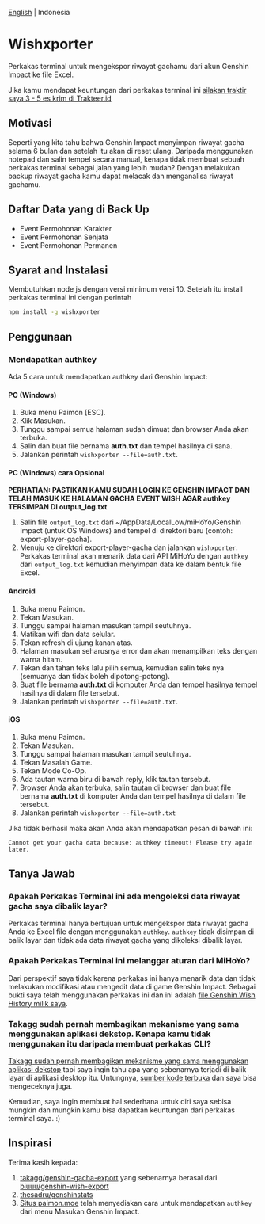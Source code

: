 [English](/README.en-US.md) | Indonesia


# Wishxporter

Perkakas terminal untuk mengekspor riwayat gachamu dari akun Genshin Impact ke file Excel.

Jika kamu mendapat keuntungan dari perkakas terminal ini [silakan traktir saya 3 - 5 es krim di Trakteer.id](https://trakteer.id/satyakresna)

## Motivasi

Seperti yang kita tahu bahwa Genshin Impact menyimpan riwayat gacha selama 6 bulan dan setelah itu akan di reset ulang. Daripada menggunakan notepad dan salin tempel secara manual, kenapa tidak membuat sebuah perkakas terminal sebagai jalan yang lebih mudah? Dengan melakukan backup riwayat gacha kamu dapat melacak dan menganalisa riwayat gachamu.

## Daftar Data yang di Back Up

- Event Permohonan Karakter
- Event Permohonan Senjata
- Event Permohonan Permanen

## Syarat and Instalasi

Membutuhkan node js dengan versi minimum versi 10. Setelah itu install perkakas terminal ini dengan perintah

```bash
npm install -g wishxporter
```

## Penggunaan

### Mendapatkan authkey

Ada 5 cara untuk mendapatkan authkey dari Genshin Impact:

#### **PC (Windows)**

1. Buka menu Paimon [ESC].
2. Klik Masukan.
3. Tunggu sampai semua halaman sudah dimuat dan browser Anda akan terbuka.
4. Salin dan buat file bernama **auth.txt** dan tempel hasilnya di sana.
5. Jalankan perintah `wishxporter --file=auth.txt`.

#### **PC (Windows) cara Opsional**

**PERHATIAN: PASTIKAN KAMU SUDAH LOGIN KE GENSHIN IMPACT DAN TELAH MASUK KE HALAMAN GACHA EVENT WISH AGAR authkey TERSIMPAN DI output_log.txt**

1. Salin file `output_log.txt` dari ~/AppData/LocalLow/miHoYo/Genshin Impact (untuk OS Windows) and tempel di direktori baru (contoh: export-player-gacha).
2. Menuju ke direktori export-player-gacha dan jalankan `wishxporter`. Perkakas terminal akan menarik data dari API MiHoYo dengan `authkey` dari `output_log.txt` kemudian menyimpan data ke dalam bentuk file Excel.

#### **Android**

1. Buka menu Paimon.
2. Tekan Masukan.
3. Tunggu sampai halaman masukan tampil seutuhnya.
4. Matikan wifi dan data selular.
5. Tekan refresh di ujung kanan atas.
6. Halaman masukan seharusnya error dan akan menampilkan teks dengan warna hitam.
7. Tekan dan tahan teks lalu pilih semua, kemudian salin teks nya (semuanya dan tidak boleh dipotong-potong).
8. Buat file bernama **auth.txt** di komputer Anda dan tempel hasilnya tempel hasilnya di dalam file tersebut.
9. Jalankan perintah `wishxporter --file=auth.txt`.

#### **iOS**

1. Buka menu Paimon.
2. Tekan Masukan.
3. Tunggu sampai halaman masukan tampil seutuhnya.
4. Tekan Masalah Game.
5. Tekan Mode Co-Op.
6. Ada tautan warna biru di bawah reply, klik tautan tersebut.
7. Browser Anda akan terbuka, salin tautan di browser dan buat file bernama **auth.txt** di komputer Anda dan tempel hasilnya di dalam file tersebut.
8. Jalankan perintah `wishxporter --file=auth.txt`

Jika tidak berhasil maka akan Anda akan mendapatkan pesan di bawah ini:

`Cannot get your gacha data because: authkey timeout! Please try again later.`

## Tanya Jawab

### Apakah Perkakas Terminal ini ada mengoleksi data riwayat gacha saya dibalik layar?

Perkakas terminal hanya bertujuan untuk mengekspor data riwayat gacha Anda ke Excel file dengan menggunakan `authkey`. `authkey` tidak disimpan di balik layar dan tidak ada data riwayat gacha yang dikoleksi dibalik layar.

### Apakah Perkakas Terminal ini melanggar aturan dari MiHoYo?

Dari perspektif saya tidak karena perkakas ini hanya menarik data dan tidak melakukan modifikasi atau mengedit data di game Genshin Impact. Sebagai bukti saya telah menggunakan perkakas ini dan ini adalah [file Genshin Wish History milik saya](https://drive.google.com/file/d/1Ny5LRSx4KjuarU6Dvn2S4mv2G9xYsn9O/view?usp=sharing).

### Takagg sudah pernah membagikan mekanisme yang sama menggunakan aplikasi dekstop. Kenapa kamu tidak menggunakan itu daripada membuat perkakas CLI?

[Takagg sudah pernah membagikan mekanisme yang sama menggunakan aplikasi dekstop](https://www.youtube.com/watch?v=EiW5-TwOOtI) tapi saya ingin tahu apa yang sebenarnya terjadi di balik layar di aplikasi desktop itu. Untungnya, [sumber kode terbuka](https://github.com/takagg/genshin-gacha-export) dan saya bisa mengeceknya juga.

Kemudian, saya ingin membuat hal sederhana untuk diri saya sebisa mungkin dan mungkin kamu bisa dapatkan keuntungan dari perkakas terminal saya. :)

## Inspirasi

Terima kasih kepada:

1. [takagg/genshin-gacha-export](https://github.com/takagg/genshin-gacha-export) yang sebenarnya berasal dari [biuuu/genshin-wish-export](https://github.com/biuuu/genshin-wish-export) 
2. [thesadru/genshinstats](https://github.com/thesadru/genshinstats)
3. [Situs paimon.moe](https://paimon.moe/wish) telah menyediakan cara untuk mendapatkan `authkey` dari menu Masukan Genshin Impact.
